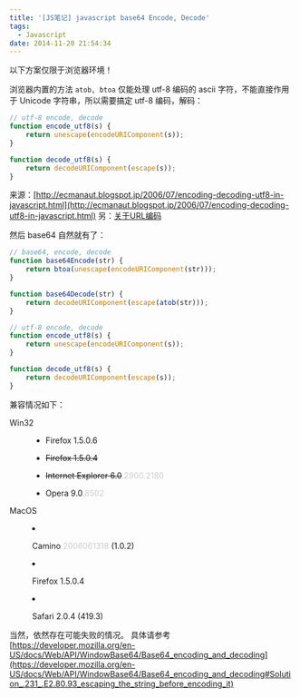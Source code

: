 ```yaml
---
title: '[JS笔记] javascript base64 Encode, Decode'
tags:
  - Javascript
date: 2014-11-20 21:54:34
---
```


以下方案仅限于浏览器环境！

浏览器内置的方法 `atob, btoa` 仅能处理 utf-8 编码的 ascii 字符，不能直接作用于 Unicode 字符串，所以需要搞定 utf-8 编码，解码：

```javascript
// utf-8 encode, decode
function encode_utf8(s) {
    return unescape(encodeURIComponent(s));
}

function decode_utf8(s) {
    return decodeURIComponent(escape(s));
}
```

来源：[http://ecmanaut.blogspot.jp/2006/07/encoding-decoding-utf8-in-javascript.html](http://ecmanaut.blogspot.jp/2006/07/encoding-decoding-utf8-in-javascript.html)
另：[关于URL编码](http://www.ruanyifeng.com/blog/2010/02/url_encoding.html)

然后 base64 自然就有了：

```javascript
// base64, encode, decode
function base64Encode(str) {
    return btoa(unescape(encodeURIComponent(str)));
}

function base64Decode(str) {
    return decodeURIComponent(escape(atob(str)));
}

// utf-8 encode, decode
function encode_utf8(s) {
    return unescape(encodeURIComponent(s));
}

function decode_utf8(s) {
    return decodeURIComponent(escape(s));
}
```

兼容情况如下：
<dl>    <dt>Win32</dt>    <dd>

*   Firefox 1.5.0.6
*   <del>Firefox 1.5.0.4</del>
*   <del>Internet Explorer 6.0</del><span style="color: #cccccc;">.2900.2180</span>
*   Opera 9.0<span style="color: #cccccc;">.8502</span>    </dd>    <dt>MacOS</dt>    <dd>

*   Camino <span style="color: #cccccc;">2006061318</span> (1.0.2)
*   Firefox 1.5.0.4
*   Safari 2.0.4 (419.3)</dd></dl>
当然，依然存在可能失败的情况。
具体请参考 [https://developer.mozilla.org/en-US/docs/Web/API/WindowBase64/Base64_encoding_and_decoding](https://developer.mozilla.org/en-US/docs/Web/API/WindowBase64/Base64_encoding_and_decoding#Solution_.231_.E2.80.93_escaping_the_string_before_encoding_it)